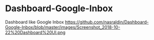 # Dashboard-Google-Inbox
Dashboard like Google Inbox
https://github.com/nasraldin/Dashboard-Google-Inbox/blob/master/images/Screenshot_2018-10-22%20Dashboard%20UI.png
